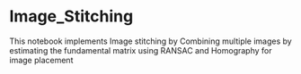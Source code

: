 # Image_Stitching

This notebook implements Image stitching by Combining multiple images by estimating the fundamental matrix using RANSAC and Homography for image placement
